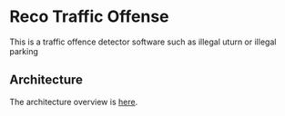 # Reco Traffic Offense

This is a traffic offence detector software such as illegal uturn or illegal parking


## Architecture

The architecture overview is [here](./docs/ARCHITECTURE.md).
